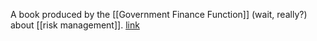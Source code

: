 A book produced by the [[Government Finance Function]] (wait, really?) about [[risk management]]. [link](https://assets.publishing.service.gov.uk/government/uploads/system/uploads/attachment_data/file/866117/6.6266_HMT_Orange_Book_Update_v6_WEB.PDF)


